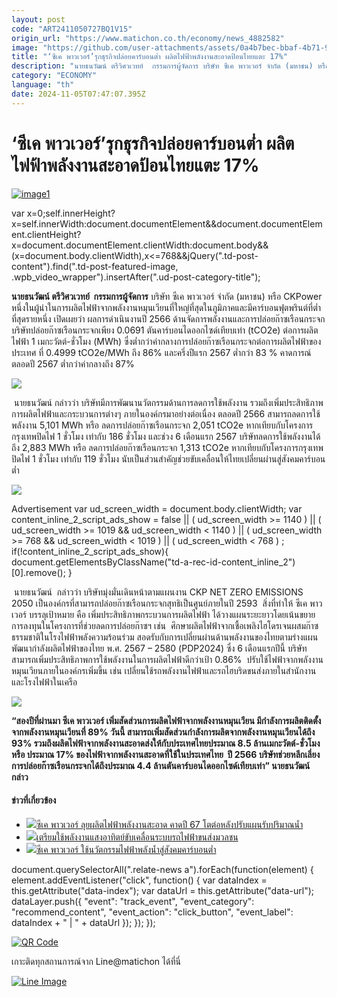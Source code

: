 ```yaml
---
layout: post
code: "ART2411050727BQ1V15"
origin_url: "https://www.matichon.co.th/economy/news_4882582"
image: "https://github.com/user-attachments/assets/0a4b7bec-bbaf-4b71-964c-efc37f2e33da"
title: "‘ซีเค พาวเวอร์’รุกธุรกิจปล่อยคาร์บอนต่ำ ผลิตไฟฟ้าพลังงานสะอาดป้อนไทยแตะ 17%"
description: "นายธนวัฒน์ ตรีวิศวเวทย์  กรรมการผู้จัดการ บริษัท ซีเค พาวเวอร์ จำกัด (มหาชน) หรือ CKPower "
category: "ECONOMY"
language: "th"
date: 2024-11-05T07:47:07.395Z
---
```


# ‘ซีเค พาวเวอร์’รุกธุรกิจปล่อยคาร์บอนต่ำ ผลิตไฟฟ้าพลังงานสะอาดป้อนไทยแตะ 17%

[![](https://www.matichon.co.th/wp-content/uploads/2024/11/image1-1-728x486.jpg "image1")](https://www.matichon.co.th/wp-content/uploads/2024/11/image1-1.jpg)

var x=0;self.innerHeight?x=self.innerWidth:document.documentElement&&document.documentElement.clientHeight?x=document.documentElement.clientWidth:document.body&&(x=document.body.clientWidth),x<=768&&jQuery(".td-post-content").find(".td-post-featured-image, .wpb\_video\_wrapper").insertAfter(".ud-post-category-title");

**นายธนวัฒน์ ตรีวิศวเวทย์  กรรมการผู้จัดการ** บริษัท ซีเค พาวเวอร์ จำกัด (มหาชน) หรือ CKPower  หนึ่งในผู้นำในการผลิตไฟฟ้าจากพลังงานหมุนเวียนที่ใหญ่ที่สุดในภูมิภาคและมีคาร์บอนฟุตพรินต์ที่ต่ำที่สุดรายหนึ่ง เปิดเผยว่า ผลการดำเนินงานปี 2566 ด้านจัดการพลังงานและการปล่อยก๊าซเรือนกระจก บริษัทปล่อยก๊าซเรือนกระจกเพียง 0.0691 ตันคาร์บอนไดออกไซด์เทียบเท่า (tCO2e) ต่อการผลิตไฟฟ้า 1 เมกะวัตต์-ชั่วโมง (MWh) ซึ่งต่ำกว่าค่ากลางการปล่อยก๊าซเรือนกระจกต่อการผลิตไฟฟ้าของประเทศ ที่ 0.4999 tCO2e/MWh ถึง 86% และครึ่งปีแรก 2567 ต่ำกว่า 83 % คาดการณ์ตลอดปี 2567 ต่ำกว่าค่ากลางถึง 87%

![](https://www.matichon.co.th/wp-content/uploads/2024/11/image3-1.jpg)

 นายธนวัฒน์ กล่าวว่า บริษัทมีการพัฒนานวัตกรรมด้านการลดการใช้พลังงาน รวมถึงเพิ่มประสิทธิภาพการผลิตไฟฟ้าและกระบวนการต่างๆ ภายในองค์กรมาอย่างต่อเนื่อง ตลอดปี 2566 สามารถลดการใช้พลังงาน 5,101 MWh หรือ ลดการปล่อยก๊าซเรือนกระจก 2,051 tCO2e หากเทียบกับโครงการกรุงเทพปิดไฟ 1 ชั่วโมง เท่ากับ 186 ชั่วโมง และช่วง 6 เดือนแรก 2567 บริษัทลดการใช้พลังงานได้ถึง 2,883 MWh หรือ ลดการปล่อยก๊าซเรือนกระจก 1,313 tCO2e หากเทียบกับโครงการกรุงเทพปิดไฟ 1 ชั่วโมง เท่ากับ 119 ชั่วโมง นับเป็นส่วนสำคัญช่วยขับเคลื่อนให้ไทยเปลี่ยนผ่านสู่สังคมคาร์บอนต่ำ

![](https://www.matichon.co.th/wp-content/uploads/2024/11/image2-1.jpg)

Advertisement var ud\_screen\_width = document.body.clientWidth; var content\_inline\_2\_script\_ads\_show = false || ( ud\_screen\_width >= 1140 ) || ( ud\_screen\_width >= 1019 && ud\_screen\_width < 1140 ) || ( ud\_screen\_width >= 768 && ud\_screen\_width < 1019 ) || ( ud\_screen\_width < 768 ) ; if(!content\_inline\_2\_script\_ads\_show){ document.getElementsByClassName("td-a-rec-id-content\_inline\_2")\[0\].remove(); }

 นายธนวัฒน์  กล่าวว่า บริษัทมุ่งมั่นเดินหน้าตามแผนงาน CKP NET ZERO EMISSIONS 2050 เป็นองค์กรที่สามารถปล่อยก๊าซเรือนกระจกสุทธิเป็นศูนย์ภายในปี 2593  สิ่งที่ทำให้ ซีเค พาวเวอร์ บรรลุเป้าหมาย คือ เพิ่มประสิทธิภาพกระบวนการผลิตไฟฟ้า ได้วางแผนระยะยาวโดยเน้นขยายการลงทุนในโครงการที่ช่วยลดการปล่อยก๊าซฯ เช่น  ศึกษาผลิตไฟฟ้าจากเชื้อเพลิงไฮโดรเจนผสมก๊าซธรรมชาติในโรงไฟฟ้าพลังความร้อนร่วม สอดรับกับการเปลี่ยนผ่านด้านพลังงานของไทยตามร่างแผนพัฒนากำลังผลิตไฟฟ้าของไทย พ.ศ. 2567 – 2580 (PDP2024) ซึ่ง 6 เดือนแรกปีนี้ บริษัทสามารถเพิ่มประสิทธิภาพการใช้พลังงานในการผลิตไฟฟ้าดีกว่าเป้า 0.86%  ปรับใช้ไฟฟ้าจากพลังงานหมุนเวียนภายในองค์กรเพิ่มขึ้น เช่น เปลี่ยนใช้รถพลังงานไฟฟ้าและรถไฮบริดขนส่งภายในสำนักงานและโรงไฟฟ้าในเครือ

![](https://www.matichon.co.th/wp-content/uploads/2024/11/image4-2.jpg)

**“สองปีที่ผ่านมา ซีเค พาวเวอร์ เพิ่มสัดส่วนการผลิตไฟฟ้าจากพลังงานหมุนเวียน มีกำลังการผลิตติดตั้งจากพลังงานหมุนเวียนที่ 89% วันนี้ สามารถเพิ่มสัดส่วนกำลังการผลิตจากพลังงานหมุนเวียนได้ถึง 93% รวมถึงผลิตไฟฟ้าจากพลังงานสะอาดส่งให้กับประเทศไทยประมาณ 8.5 ล้านเมกะวัตต์-ชั่วโมง หรือ ประมาณ 17% ของไฟฟ้าจากพลังงานสะอาดที่ใช้ในประเทศไทย  ปี 2566 บริษัทช่วยหลีกเลี่ยงการปล่อยก๊าซเรือนกระจกได้ถึงประมาณ 4.4 ล้านตันคาร์บอนไดออกไซด์เทียบเท่า” นายธนวัฒน์ กล่าว**

#### ข่าวที่เกี่ยวข้อง

*   [![](https://www.matichon.co.th/wp-content/uploads/2024/02/ซีเคพาวเวอร์.jpg)ซีเค พาวเวอร์ ลุยผลิตไฟฟ้าพลังงานสะอาด คาดปี 67 โตต่อหลังปรับแผนรับปริมาณน้ำ](https://www.matichon.co.th/economy/news_4435374)
*   [![](https://www.matichon.co.th/wp-content/uploads/2023/08/image1-34.jpg)เตรียมใช้พลังงานแสงอาทิตย์ขับเคลื่อนระบบรถไฟฟ้าขนส่งมวลชน](https://www.matichon.co.th/economy/news_4152927)
*   [![](https://www.matichon.co.th/wp-content/uploads/2023/06/image1-37.jpg)ซีเค พาวเวอร์ ใช้นวัตกรรมไฟฟ้าพลังน้ำสู่สังคมคาร์บอนต่ำ](https://www.matichon.co.th/bullet-news-today/news_4042972)

document.querySelectorAll(".relate-news a").forEach(function(element) { element.addEventListener("click", function() { var dataIndex = this.getAttribute("data-index"); var dataUrl = this.getAttribute("data-url"); dataLayer.push({ "event": "track\_event", "event\_category": "recommend\_content", "event\_action": "click\_button", "event\_label": dataIndex + " | " + dataUrl }); }); });

[![QR Code](https://www.matichon.co.th/wp-content/uploads/2023/07/wob1371z.jpg)](https://lin.ee/ht0nDxX)

เกาะติดทุกสถานการณ์จาก Line@matichon ได้ที่นี่

[![Line Image](https://www.matichon.co.th/wp-content/uploads/2023/07/th.png)](https://lin.ee/ht0nDxX)
